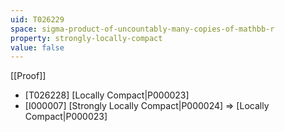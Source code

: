 ```yaml
---
uid: T026229
space: sigma-product-of-uncountably-many-copies-of-mathbb-r
property: strongly-locally-compact
value: false
---
```

[[Proof]]

* [T026228] [Locally Compact|P000023]
* [I000007] [Strongly Locally Compact|P000024] => [Locally Compact|P000023]

